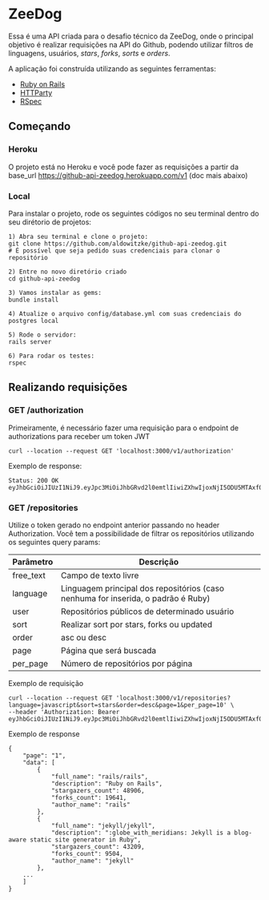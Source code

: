 # ZeeDog

Essa é uma API criada para o desafio técnico da ZeeDog, onde o principal objetivo é realizar requisições na API do Github, podendo utilizar filtros de linguagens, usuários, *stars*, *forks*, *sorts* e *orders*.

A aplicação foi construída utilizando as seguintes ferramentas:

- [Ruby on Rails](https://rubyonrails.org/)
- [HTTParty](https://github.com/jnunemaker/httparty)
- [RSpec](https://rspec.info/)

## Começando

### Heroku

O projeto está no Heroku e você pode fazer as requisições a partir da base_url https://github-api-zeedog.herokuapp.com/v1 (doc mais abaixo)

### Local

Para instalar o projeto, rode os seguintes códigos no seu terminal dentro do seu dirétorio de projetos:
```
1) Abra seu terminal e clone o projeto:
git clone https://github.com/aldowitzke/github-api-zeedog.git
# É possível que seja pedido suas credenciais para clonar o repositório

2) Entre no novo diretório criado
cd github-api-zeedog

3) Vamos instalar as gems:
bundle install

4) Atualize o arquivo config/database.yml com suas credenciais do postgres local

5) Rode o servidor:
rails server

6) Para rodar os testes:
rspec
```

## Realizando requisições

### GET /authorization

Primeiramente, é necessário fazer uma requisição para o endpoint de authorizations para receber um token JWT

```
curl --location --request GET 'localhost:3000/v1/authorization'
```
Exemplo de response:
```
Status: 200 OK
eyJhbGciOiJIUzI1NiJ9.eyJpc3MiOiJhbGRvd2l0emtlIiwiZXhwIjoxNjI5ODU5MTAxfQ.kyJkZUD6tuOGhUCtHygkcjTpBGROadGBFrJiKxtAZuw
```

### GET /repositories

Utilize o token gerado no endpoint anterior passando no header Authorization. 
Você tem a possibilidade de filtrar os repositórios utilizando os seguintes query params:

| Parâmetro  | Descrição  |  
|------------|------------|
|free_text|Campo de texto livre|
| language   |Linguagem principal dos repositórios (caso nenhuma for inserida, o padrão é Ruby)| 
| user | Repositórios públicos de determinado usuário|
|    sort    |Realizar sort por stars, forks ou updated             |   
|      order      |      asc ou desc     |   
| page | Página que será buscada|
| per_page| Número de repositórios por página |

Exemplo de requisição

```
curl --location --request GET 'localhost:3000/v1/repositories?language=javascript&sort=stars&order=desc&page=1&per_page=10' \
--header 'Authorization: Bearer eyJhbGciOiJIUzI1NiJ9.eyJpc3MiOiJhbGRvd2l0emtlIiwiZXhwIjoxNjI5ODU5MTAxfQ.kyJkZUD6tuOGhUCtHygkcjTpBGROadGBFrJiKxtAZuw'
```
Exemplo de response

```
{
    "page": "1",
    "data": [
        {
            "full_name": "rails/rails",
            "description": "Ruby on Rails",
            "stargazers_count": 48906,
            "forks_count": 19641,
            "author_name": "rails"
        },
        {
            "full_name": "jekyll/jekyll",
            "description": ":globe_with_meridians: Jekyll is a blog-aware static site generator in Ruby",
            "stargazers_count": 43209,
            "forks_count": 9504,
            "author_name": "jekyll"
        },
    ...
    ]
}
 
```
